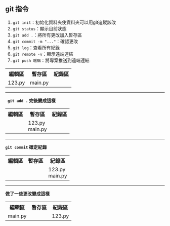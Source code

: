 ## git 指令

1. `git init`：初始化資料夾使資料夾可以用git追蹤該改
2. `git status`：顯示目前狀態
3. `git add .`：將所有更改加入暫存區
4. `git commit -m "..."`：確認更改
5. `git log`：查看所有紀錄
6. `git remote -v`：顯示遠端連結
7. `git push 暱稱`：將專案推送到遠端連結


<table>
<tr>
<th>編輯區</th>
<th>暫存區</th>
<th>紀錄區</th>
</tr>
<tr>
<td>123.py</td>
<td>
main.py</td>
<td></td>
</tr>
</table>

----

**`
git add .` 完後變成這樣**

<table>
<tr>
<th>編輯區</th>
<th>暫存區</th>
<th>紀錄區</th>
</tr>
<tr>
<td></td>
<td>
123.py<br>
main.py</td>
<td></td>
</tr>
</table>

----

**`git commit` 確定紀錄**

<table>
<tr>
<th>編輯區</th>
<th>暫存區</th>
<th>紀錄區</th>
</tr>
<tr>
<td></td>
<td></td>
<td>123.py<br>main.py</td>
</tr>
</table>

----

**做了一些更改變成這樣**

<table>
<tr>
<th>編輯區</th>
<th>暫存區</th>
<th>紀錄區</th>
</tr>
<tr>
<td>main.py</td>
<td></td>
<td>123.py</td>
</tr>
</table>